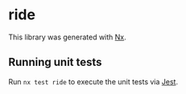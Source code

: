 # ride

This library was generated with [Nx](https://nx.dev).

## Running unit tests

Run `nx test ride` to execute the unit tests via [Jest](https://jestjs.io).
